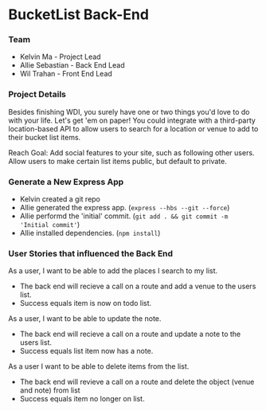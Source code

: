 # BucketList Back-End

### Team

* Kelvin Ma - Project Lead
* Allie Sebastian - Back End Lead
* Wil Trahan - Front End Lead

### Project Details

Besides finishing WDI, you surely have one or two things you'd love to do with your life. Let's get 'em on paper! You could integrate with a third-party location-based API to allow users to search for a location or venue to add to their bucket list items.

Reach Goal: Add social features to your site, such as following other users. Allow users to make certain list items public, but default to private.

### Generate a New Express App

- Kelvin created a git repo
- Allie generated the express app. (`express --hbs --git --force`)
- Allie performd the 'initial' commit. (`git add . && git commit -m 'Initial commit'`)
- Allie installed dependencies. (`npm install`)

### User Stories that influenced the Back End

As a user, I want to be able to add the places I search to my list.

- The back end will recieve a call on a route and add a venue to the users list.
- Success equals item is now on todo list.

As a user, I want to be able to update the note.

- The back end will recieve a call on a route and update a note to the users list.
- Success equals list item now has a note.

As a user I want to be able to delete items from the list.

- The back end will revieve a call on a route and delete the object (venue and note) from list
- Success equals item no longer on list.
